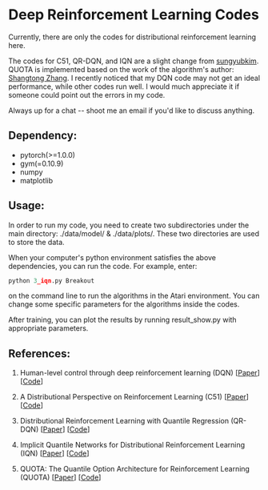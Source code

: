 # Deep Reinforcement Learning Codes
Currently, there are only the codes for distributional reinforcement learning here. 

The codes for C51, QR-DQN, and IQN are a slight change from [sungyubkim](<https://github.com/sungyubkim/Deep_RL_with_pytorch/tree/master/6_Uncertainty_in_RL>). QUOTA is implemented based on the work of the algorithm's author: [Shangtong Zhang](<https://github.com/ShangtongZhang>). I recently noticed that my DQN code may not get an ideal performance, while other codes run well. I would much appreciate it if someone could point out the errors in my code.

Always up for a chat -- shoot me an email if you'd like to discuss anything.

## Dependency:

* pytorch(>=1.0.0)
* gym(=0.10.9)
* numpy
* matplotlib

## Usage:

In order to run my code, you need to create two subdirectories under the main directory: ./data/model/ & ./data/plots/. These two directories are used to store the data.

When your computer's python environment satisfies the above dependencies, you can run the code. For example, enter:
```python
python 3_iqn.py Breakout 
```
on the command line to run the algorithms in the Atari environment.
You can change some specific parameters for the algorithms inside the codes.

After training, you can plot the results by running result_show.py with appropriate parameters.

## References:

1. Human-level control through deep reinforcement learning (DQN)   [[Paper](https://www.nature.com/articles/nature14236)]   [[Code](https://github.com/Kchu/DeepRL_CK/blob/master/Distributional_RL/0_DQN.py)]

2. A Distributional Perspective on Reinforcement Learning (C51)   [[Paper](https://arxiv.org/abs/1707.06887v1)]   [[Code](https://github.com/Kchu/DeepRL_CK/blob/master/Distributional_RL/1_C51.py)]

3. Distributional Reinforcement Learning with Quantile Regression (QR-DQN)   [[Paper](https://arxiv.org/abs/1710.10044v1)]   [[Code](https://github.com/Kchu/DeepRL_CK/blob/master/Distributional_RL/2_QR_DQN.py)]

4. Implicit Quantile Networks for Distributional Reinforcement Learning (IQN)   [[Paper](https://arxiv.org/abs/1806.06923v1)]   [[Code](https://github.com/Kchu/DeepRL_CK/blob/master/Distributional_RL/3_IQN.py)]

5. QUOTA: The Quantile Option Architecture for Reinforcement Learning (QUOTA)  [[Paper](https://arxiv.org/abs/1811.02073v2)]   [[Code](https://github.com/Kchu/DeepRL_CK/blob/master/Distributional_RL/4_QUOTA.py)]
